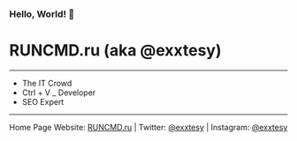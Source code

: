 ### Hello, World! 👋

RUNCMD.ru (aka @exxtesy)
=======================

---

- The IT Crowd
- Ctrl + V _ Developer
- SEO Expert

---

Home Page Website: [RUNCMD.ru](https://runcmd.ru "exxtesy's Homepage") | Twitter: [@exxtesy](https://twitter.com/exxtesy "exxtesy's Twitter") | Instagram: [@exxtesy](https://www.instagram.com/exxtesy/ "exxtesy's Instagram")
